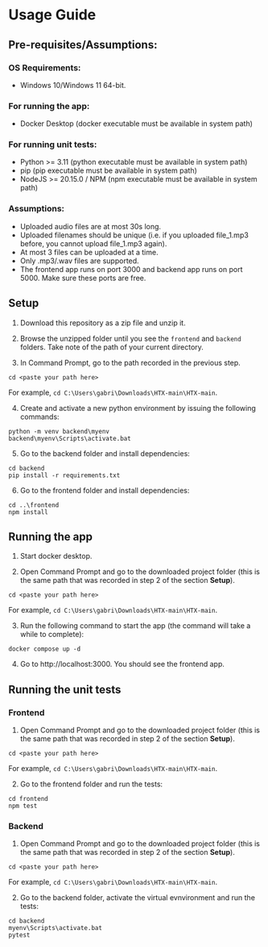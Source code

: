 # Usage Guide

## Pre-requisites/Assumptions:

### OS Requirements:
- Windows 10/Windows 11 64-bit.

### For running the app:
- Docker Desktop (docker executable must be available in system path)

### For running unit tests:
- Python >= 3.11 (python executable must be available in system path)
- pip (pip executable must be available in system path)
- NodeJS >= 20.15.0 / NPM (npm executable must be available in system path)

### Assumptions:
- Uploaded audio files are at most 30s long.
- Uploaded filenames should be unique (i.e. if you uploaded file_1.mp3 before, you cannot upload file_1.mp3 again).
- At most 3 files can be uploaded at a time.
- Only .mp3/.wav files are supported.
- The frontend app runs on port 3000 and backend app runs on port 5000. Make sure these ports are free.

## Setup
1. Download this repository as a zip file and unzip it.

2. Browse the unzipped folder until you see the `frontend` and `backend` folders. Take note of the path of your current directory.

3. In Command Prompt, go to the path recorded in the previous step.
```
cd <paste your path here>
```
For example, `cd C:\Users\gabri\Downloads\HTX-main\HTX-main`.

4. Create and activate a new python environment by issuing the following commands:
```
python -m venv backend\myenv
backend\myenv\Scripts\activate.bat
```

5. Go to the backend folder and install dependencies:
```
cd backend
pip install -r requirements.txt
```

6. Go to the frontend folder and install dependencies:
```
cd ..\frontend
npm install
```

## Running the app

1. Start docker desktop.

2. Open Command Prompt and go to the downloaded project folder (this is the same path that was recorded
in step 2 of the section **Setup**).
```
cd <paste your path here>
```
For example, `cd C:\Users\gabri\Downloads\HTX-main\HTX-main`.

3. Run the following command to start the app (the command will take a while to complete):
```
docker compose up -d
```

4. Go to http://localhost:3000. You should see the frontend app.

## Running the unit tests

### Frontend
1. Open Command Prompt and go to the downloaded project folder (this is the same path that was recorded
in step 2 of the section **Setup**).
```
cd <paste your path here>
```
For example, `cd C:\Users\gabri\Downloads\HTX-main\HTX-main`.

2. Go to the frontend folder and run the tests:
```
cd frontend
npm test
```

### Backend
1. Open Command Prompt and go to the downloaded project folder (this is the same path that was recorded
in step 2 of the section **Setup**).
```
cd <paste your path here>
```
For example, `cd C:\Users\gabri\Downloads\HTX-main\HTX-main`.

2. Go to the backend folder, activate the virtual evnvironment and run the tests:
```
cd backend
myenv\Scripts\activate.bat
pytest
```


